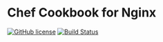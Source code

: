 # Chef Cookbook for Nginx

[![GitHub license](https://img.shields.io/github/license/jbox-web/cookbook-nginx.svg)](https://github.com/jbox-web/cookbook-nginx/blob/master/LICENSE)
[![Build Status](https://travis-ci.com/jbox-web/cookbook-nginx.svg?branch=master)](https://travis-ci.com/jbox-web/cookbook-nginx)

